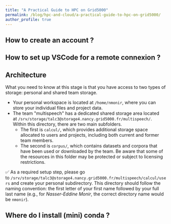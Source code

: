 ```yaml
---
title: "A Practical Guide to HPC on Grid5000"
permalink: /blog/hpc-and-cloud/a-practical-guide-to-hpc-on-grid5000/
author_profile: true
---
```


## How to create an account ?

## How to set up VSCode for a remote connexion ?

## Architecture

What you need to know at this stage is that you have access to two types of storage: personal and shared team storage. 

- Your personal workspace is located at `/home/nmonir`, where you can store your individual files and project data.
- The team "multispeech" has a dedicated shared storage area located at `/srv/storage/talc3@storage4.nancy.grid5000.fr/multispeech/`. Within this directory, there are two main subfolders.
    - The first is `calcul/`, which provides additional storage space allocated to users and projects, including both current and former team members.
    - The second is `corpus/`, which contains datasets and corpora that have been used or downloaded by the team. Be aware that some of the resources in this folder may be protected or subject to licensing restrictions.

✅ As a required setup step, please go to `/srv/storage/talc3@storage4.nancy.grid5000.fr/multispeech/calcul/users` and create your personal subdirectory. This directory should follow the naming convention: the first letter of your first name followed by your full last name (e.g., for *Nasser-Eddine Monir*, the correct directory name would be `nmonir`).

## Where do I install (mini) conda ? 